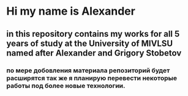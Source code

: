 # Hi my name is Alexander
## in this repository contains my works for all 5 years of study at the University of MIVLSU named after Alexander and Grigory Stobetov
### по мере добовления материала репозиторий будет расширятся так же я планирую перевести некоторые работы под более новые технологии. 
